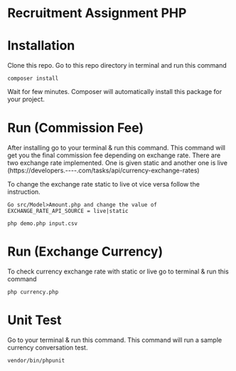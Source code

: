 # Recruitment Assignment PHP

# Installation
Clone this repo. Go to this repo directory in terminal and run this command

```shell
composer install
```

Wait for few minutes. Composer will automatically install this package for your project.

# Run (Commission Fee)
After installing go to your terminal & run this command. This command will get you the final commission fee depending on exchange rate.
There are two exchange rate implemented. One is given static and another one is live (https://developers.----.com/tasks/api/currency-exchange-rates)

To change the exchange rate static to live ot vice versa follow the instruction.

```shell
Go src/Model>Amount.php and change the value of EXCHANGE_RATE_API_SOURCE = live|static
```

```shell
php demo.php input.csv
```

# Run (Exchange Currency)
To check currency exchange rate with static or live go to terminal & run this command

```shell
php currency.php
```

# Unit Test
Go to your terminal & run this command. This command will run a sample currency conversation test.
```shell
vendor/bin/phpunit
```
